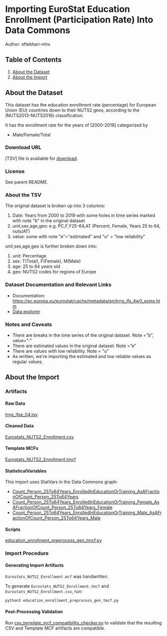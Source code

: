 # Importing EuroStat Education Enrollment (Participation Rate) Into Data Commons

Author: eftekhari-mhs

## Table of Contents

1. [About the Dataset](#about-the-dataset)
1. [About the Import](#about-the-import)

## About the Dataset

This dataset has the education enrollment rate (percentage) for European Union (EU) countries down to their NUTS2 geos, according to the (NUTS2013-NUTS2016) classification.

It has the enrollment rate for the years of [2000-2019] categorized by

- Male/Female/Total

### Download URL

[TSV] file is available for [download](https://ec.europa.eu/eurostat/estat-navtree-portlet-prod/BulkDownloadListing?file=data/trng_lfse_04.tsv.gz).

### License

See parent README.

### About the TSV

The original dataset is broken up into 3 columns:

1. Date: Years from 2000 to 2019 with some holes in time series marked with note "b" in the original dataset
2. unit,sex,age,geo: e.g. PC,F,Y25-64,AT (Percent, Female, Years 25 to 64, nuts/AT)
3. value: some with note "e"="estimated" and "u" = "low reliability"

unit,sex,age,geo is further broken down into:

1. unit: Percentage
2. sex: T(Total), F(Female), M(Male)
3. age: 25 to 64 years old
4. geo: NUTS2 codes for regions of Europe

### Dataset Documentation and Relevant Links

- Documentation: <https://ec.europa.eu/eurostat/cache/metadata/en/trng_lfs_4w0_esms.htm>
- [Data explorer](https://appsso.eurostat.ec.europa.eu/nui/show.do?dataset=trng_lfse_04&lang=en)

### Notes and Caveats

- There are breaks in the time series of the original dataset. Note =”b”, value=":"
- There are estimated values in the original dataset. Note =”e”
- There are values with low reliability. Note = "u"
- As written, we're importing the estimated and low reliable values as regular values.

## About the Import

### Artifacts

#### Raw Data

[trng_lfse_04.tsv](./trng_lfse_04.tsv)

#### Cleaned Data

[Eurostats_NUTS2_Enrollment.csv](./Eurostats_NUTS2_Enrollment.csv)

#### Template MCFs

[Eurostats_NUTS2_Enrollment.tmcf](./Eurostats_NUTS2_Enrollment.tmcf)

#### StatisticalVariables

This import uses StatVars in the Data Commons graph:

- [Count_Person_25To64Years_EnrolledInEducationOrTraining_AsAFractionOfCount_Person_25To64Years](http://datacommons.org/browser/Count_Person_25To64Years_EnrolledInEducationOrTraining_AsAFractionOfCount_Person_25To64Years)
- [Count_Person_25To64Years_EnrolledInEducationOrTraining_Female_AsAFractionOfCount_Person_25To64Years_Female](http://datacommons.org/browser/Count_Person_25To64Years_EnrolledInEducationOrTraining_Female_AsAFractionOfCount_Person_25To64Years_Female)
- [Count_Person_25To64Years_EnrolledInEducationOrTraining_Male_AsAFractionOfCount_Person_25To64Years_Male](http://datacommons.org/browser/Count_Person_25To64Years_EnrolledInEducationOrTraining_Male_AsAFractionOfCount_Person_25To64Years_Male)

#### Scripts

[education_enrollment_preprocess_gen_tmcf.py](./education_enrollment_preprocess_gen_tmcf.py)

### Import Procedure

#### Generating Import Artifacts

`Eurostats_NUTS2_Enrollment.mcf` was handwritten.

To generate `Eurostats_NUTS2_Enrollment.tmcf` and `Eurostats_NUTS2_Enrollment.csv`, run:

```bash
python3 education_enrollment_preprocess_gen_tmcf.py
```

#### Post-Processing Validation

Run
[csv_template_mcf_compatibility_checker.py](./csv_template_mcf_compatibility_checker.py)
to validate that the resulting CSV and Template MCF artifacts are
compatible.
